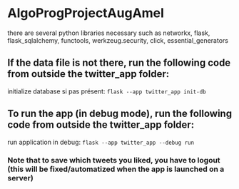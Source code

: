 # AlgoProgProjectAugAmel

there are several python libraries necessary such as networkx, flask, flask_sqlalchemy, functools, werkzeug.security, click, essential_generators

## If the data file is not there, run the following code from outside the twitter_app folder:

initialize database si pas présent: ```flask --app twitter_app init-db```

## To run the app (in debug mode), run the following code from outside the twitter_app folder:

run application in debug: ```flask --app twitter_app --debug run```



### Note that to save which tweets you liked, you have to logout (this will be fixed/automatized when the app is launched on a server)
